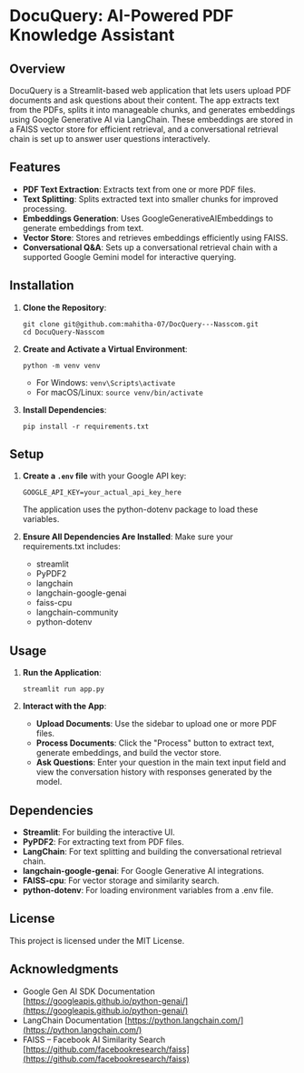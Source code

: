 # DocuQuery: AI-Powered PDF Knowledge Assistant

## Overview
DocuQuery is a Streamlit-based web application that lets users upload PDF documents and ask questions about their content. The app extracts text from the PDFs, splits it into manageable chunks, and generates embeddings using Google Generative AI via LangChain. These embeddings are stored in a FAISS vector store for efficient retrieval, and a conversational retrieval chain is set up to answer user questions interactively.

## Features
* **PDF Text Extraction**: Extracts text from one or more PDF files.
* **Text Splitting**: Splits extracted text into smaller chunks for improved processing.
* **Embeddings Generation**: Uses GoogleGenerativeAIEmbeddings to generate embeddings from text.
* **Vector Store**: Stores and retrieves embeddings efficiently using FAISS.
* **Conversational Q&A**: Sets up a conversational retrieval chain with a supported Google Gemini model for interactive querying.

## Installation
1. **Clone the Repository**:
   ```
   git clone git@github.com:mahitha-07/DocQuery---Nasscom.git
   cd DocuQuery-Nasscom
   ```

2. **Create and Activate a Virtual Environment**:
   ```
   python -m venv venv
   ```
   * For Windows: `venv\Scripts\activate`
   * For macOS/Linux: `source venv/bin/activate`

3. **Install Dependencies**:
   ```
   pip install -r requirements.txt
   ```

## Setup
1. **Create a `.env` file** with your Google API key:
   ```
   GOOGLE_API_KEY=your_actual_api_key_here
   ```
   The application uses the python-dotenv package to load these variables.

2. **Ensure All Dependencies Are Installed**:
   Make sure your requirements.txt includes:
   * streamlit
   * PyPDF2
   * langchain
   * langchain-google-genai
   * faiss-cpu
   * langchain-community
   * python-dotenv

## Usage
1. **Run the Application**:
   ```
   streamlit run app.py
   ```

2. **Interact with the App**:
   * **Upload Documents**: Use the sidebar to upload one or more PDF files.
   * **Process Documents**: Click the "Process" button to extract text, generate embeddings, and build the vector store.
   * **Ask Questions**: Enter your question in the main text input field and view the conversation history with responses generated by the model.

## Dependencies
* **Streamlit**: For building the interactive UI.
* **PyPDF2**: For extracting text from PDF files.
* **LangChain**: For text splitting and building the conversational retrieval chain.
* **langchain-google-genai**: For Google Generative AI integrations.
* **FAISS-cpu**: For vector storage and similarity search.
* **python-dotenv**: For loading environment variables from a .env file.

## License
This project is licensed under the MIT License.

## Acknowledgments
* Google Gen AI SDK Documentation [https://googleapis.github.io/python-genai/](https://googleapis.github.io/python-genai/)
* LangChain Documentation [https://python.langchain.com/](https://python.langchain.com/)
* FAISS – Facebook AI Similarity Search [https://github.com/facebookresearch/faiss](https://github.com/facebookresearch/faiss)
